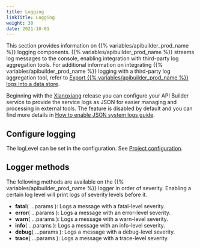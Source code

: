 ```yaml
---
title: Logging
linkTitle: Logging
weight: 30
date: 2021-10-01
---
```


This section provides information on {{% variables/apibuilder_prod_name %}} logging components. {{% variables/apibuilder_prod_name %}} streams log messages to the console, enabling integration with third-party log aggregation tools. For additional information on integrating {{% variables/apibuilder_prod_name %}} logging with a third-party log aggregation tool, refer to [Export {{% variables/apibuilder_prod_name %}} logs into a data store](/docs/how_to/export_api_builder_logs_into_a_data_store/).

Beginning with the [Xiangxiang](/docs/release_notes/xiangxiang) release you can configure your API Builder service to provide the service logs as JSON for easier managing and processing in external tools. The feature is disabled by default and you can find more details in [How to enable JSON system logs guide](/docs/how_to/enable_json_service_logs/).

## Configure logging

The logLevel can be set in the configuration. See [Project configuration](/docs/developer_guide/project/configuration/project_configuration/#loglevel).

## Logger methods

The following methods are available on the {{% variables/apibuilder_prod_name %}} logger in order of severity. Enabling a certain log level will print logs of severity levels before it.

* **fatal**( ...params ): Logs a message with a fatal-level severity.
* **error**( ...params ): Logs a message with an error-level severity.
* **warn**( ...params ): Logs a message with a warn-level severity.
* **info**( ...params ): Logs a message with an info-level severity.
* **debug**( ...params ): Logs a message with a debug-level severity.
* **trace**( ...params ): Logs a message with a trace-level severity.
